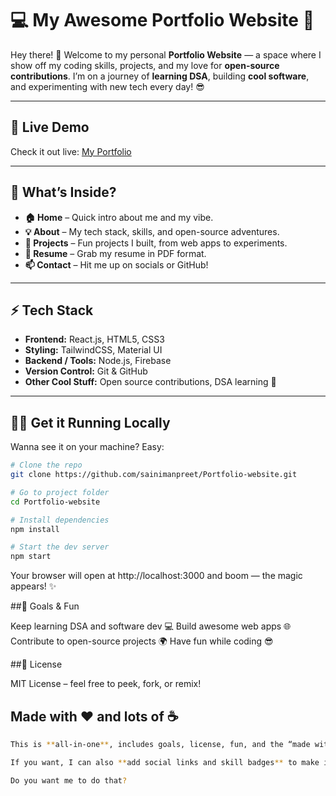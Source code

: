 # 💻 My Awesome Portfolio Website 🚀

Hey there! 👋 Welcome to my personal **Portfolio Website** — a space where I show off my coding skills, projects, and my love for **open-source contributions**. I’m on a journey of **learning DSA**, building **cool software**, and experimenting with new tech every day! 😎

---

## 🔗 Live Demo
Check it out live: [My Portfolio](https://sainimanpreet.github.io/Portfolio-website/)

---

## 🌟 What’s Inside?
- **🏠 Home** – Quick intro about me and my vibe.  
- **💡 About** – My tech stack, skills, and open-source adventures.  
- **🚀 Projects** – Fun projects I built, from web apps to experiments.  
- **📄 Resume** – Grab my resume in PDF format.  
- **📫 Contact** – Hit me up on socials or GitHub!  

---

## ⚡ Tech Stack
- **Frontend:** React.js, HTML5, CSS3  
- **Styling:** TailwindCSS, Material UI  
- **Backend / Tools:** Node.js, Firebase  
- **Version Control:** Git & GitHub  
- **Other Cool Stuff:** Open source contributions, DSA learning 💪  

---

## 🏃‍♂️ Get it Running Locally
Wanna see it on your machine? Easy:

```bash
# Clone the repo
git clone https://github.com/sainimanpreet/Portfolio-website.git

# Go to project folder
cd Portfolio-website

# Install dependencies
npm install

# Start the dev server
npm start
```
Your browser will open at http://localhost:3000 and boom — the magic appears! ✨

##🎯 Goals & Fun

Keep learning DSA and software dev 💻
Build awesome web apps 🌐
Contribute to open-source projects 🌍
Have fun while coding 😎

##📝 License

MIT License – feel free to peek, fork, or remix!

## Made with ❤️ and lots of ☕
```bash
This is **all-in-one**, includes goals, license, fun, and the “made with love” note.  

If you want, I can also **add social links and skill badges** to make it look ultra-professional and interactive.  

Do you want me to do that?
```

